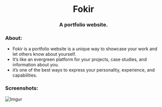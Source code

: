<div align="center">
<h1>Fokir</h1>


### A portfolio website.

</div>
<h3>About:</h3>
<ul>
    <li>Fokir is a portfolio website is a unique way to showcase your work and let others know about yourself. </li>
    <li>It’s like an evergreen platform for your projects, case studies, and information about you.</li>
     <li>    it’s one of the best ways to express your personality, experience, and capabilities.</li>
</ul>
    


<h3>Screenshots:</h3>

![Imgur](https://i.imgur.com/1tP7Wuh.png)
